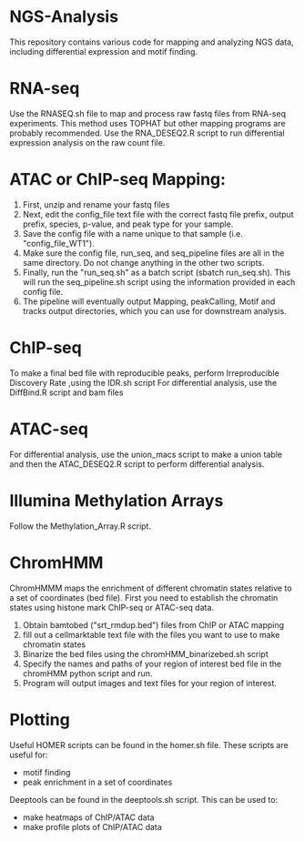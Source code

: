 # NGS-Analysis
This repository contains various code for mapping and analyzing NGS data, including differential expression and motif finding.

# RNA-seq 
Use the RNASEQ.sh file to map and process raw fastq files from RNA-seq experiments. This method uses TOPHAT but other mapping programs are probably recommended. 
Use the RNA_DESEQ2.R script to run differential expression analysis on the raw count file. 

# ATAC or ChIP-seq Mapping:
1. First, unzip and rename your fastq files
2. Next, edit the config_file text file with the correct fastq file prefix, output prefix, species, p-value, and peak type for your sample.
3. Save the config file with a name unique to that sample (i.e. "config_file_WT1").
4. Make sure the config file, run_seq, and seq_pipeline files are all in the same directory. Do not change anything in the other two scripts.
5. Finally, run the "run_seq.sh" as a batch script (sbatch run_seq.sh). This will run the seq_pipeline.sh script using the information provided in each config file. 
6. The pipeline will eventually output Mapping, peakCalling, Motif and tracks output directories, which you can use for downstream analysis.

# ChIP-seq 
To make a final bed file with reproducible peaks, perform Irreproducible Discovery Rate ,using the IDR.sh script
For differential analysis, use the DiffBind.R script and bam files

# ATAC-seq 
For differential analysis, use the union_macs script to make a union table and then the ATAC_DESEQ2.R script to perform differential analysis. 

# Illumina Methylation Arrays
Follow the Methylation_Array.R script. 

# ChromHMM
ChromHMMM maps the enrichment of different chromatin states relative to a set of coordinates (bed file). First you need to establish the chromatin states using histone mark ChIP-seq or ATAC-seq data. 
1. Obtain bamtobed ("srt_rmdup.bed") files from ChIP or ATAC mapping
2. fill out a cellmarktable text file with the files you want to use to make chromatin states
3. Binarize the bed files using the chromHMM_binarizebed.sh script
4. Specify the names and paths of your region of interest bed file in the chromHMM python script and run. 
5. Program will output images and text files for your region of interest.

# Plotting
Useful HOMER scripts can be found in the homer.sh file. These scripts are useful for:
- motif finding
- peak enrichment in a set of coordinates

Deeptools can be found in the deeptools.sh script. This can be used to:
- make heatmaps of ChIP/ATAC data
- make profile plots of ChIP/ATAC data
